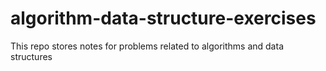 # algorithm-data-structure-exercises
This repo stores notes for problems related to algorithms and data structures 
